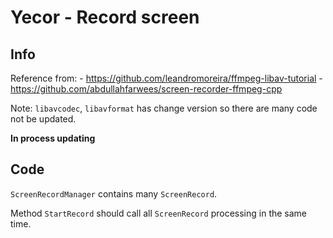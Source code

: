 # Yecor - Record screen 
## Info
Reference from: 
	- https://github.com/leandromoreira/ffmpeg-libav-tutorial
	- https://github.com/abdullahfarwees/screen-recorder-ffmpeg-cpp

Note: `libavcodec`, `libavformat` has change version so there are many code not be updated.
 
__In process updating__

## Code

`ScreenRecordManager` contains many `ScreenRecord`. 

Method `StartRecord` should call all `ScreenRecord` processing in the same time.


